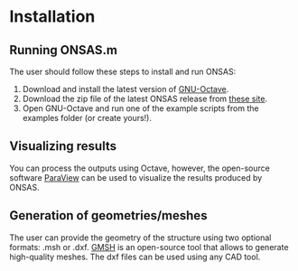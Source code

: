 # Installation

## Running ONSAS.m

The user should follow these steps to install and run ONSAS:

1. Download and install the latest version of [GNU-Octave](https://www.gnu.org/software/octave/).
1. Download the zip file of the latest ONSAS release from [these site](https://github.com/ONSAS/ONSAS.m/releases).
1. Open GNU-Octave and run one of the example scripts from the examples folder (or create yours!).

## Visualizing results

You can process the outputs using Octave, however, the open-source software [ParaView](https://www.paraview.org/) can be used to visualize the results produced by ONSAS.

## Generation of geometries/meshes

The user can provide the geometry of the structure using two optional formats: .msh or .dxf.  [GMSH](https://gmsh.info/) is an open-source tool that allows to generate high-quality meshes. The dxf files can be used using any CAD tool.

